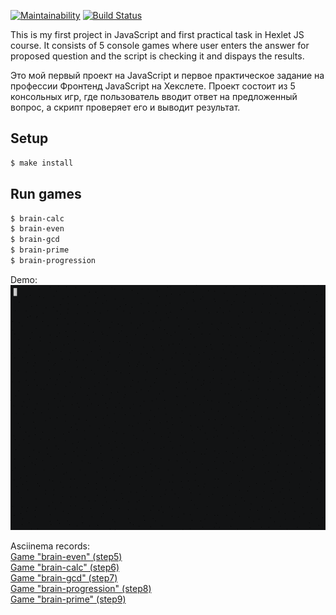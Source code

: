 [![Maintainability](https://api.codeclimate.com/v1/badges/5c4edec8bb09b3d57710/maintainability)](https://codeclimate.com/github/vad-s/frontend-project-lvl1/maintainability) [![Build Status](https://travis-ci.org/vad-s/frontend-project-lvl1.svg?branch=master)](https://travis-ci.org/vad-s/frontend-project-lvl1)

This is my first project in JavaScript and first practical task in Hexlet JS course. It consists of 5 console games where user enters the answer for proposed question and the script is checking it and dispays the results.

Это мой первый проект на JavaScript и первое практическое задание на профессии Фронтенд JavaScript на Хекслете. Проект состоит из 5 консольных игр, где пользователь вводит ответ на предложенный вопрос, а скрипт проверяет его и выводит результат. 

## Setup

```sh
$ make install
```

## Run games

```sh
$ brain-calc
$ brain-even
$ brain-gcd
$ brain-prime
$ brain-progression

```
Demo:
![Demo](/images/brain-progression.gif?raw=true "Demo example")

Asciinema records:<br>
<a href="https://asciinema.org/a/mygnkP8NjJdG5ymWMJFS5RYYs">Game "brain-even" (step5)</a><br>
<a href="https://asciinema.org/a/CYtCvs8fXMqxWKHsddNLXScY7">Game "brain-calc" (step6)</a><br>
<a href="https://asciinema.org/a/7GdXG17qeagDN9WvllAZ2Oi0O">Game "brain-gcd" (step7)</a><br>
<a href="https://asciinema.org/a/tMpSVfIk4cGfBKsF6FxfJPKHS">Game "brain-progression" (step8)</a><br>
<a href="https://asciinema.org/a/cvasb4SSUU1uP37tO6pCqPlAY">Game "brain-prime" (step9)</a>
